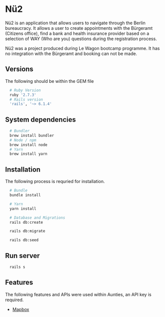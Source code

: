 # Nü2


Nü2 is an application that allows users to navigate through the Berlin bureaucracy. It allows a user to create appointments with the Bürgeramt (Citizens office), find a bank and health insurance provider based on a selection of WAY (Who are you) questions during the registration process.

Nü2 was a project produced during Le Wagon bootcamp programme. It has no integration with the Bürgeramt and booking can not be made.

## Versions
The following should be within the GEM file
```ruby
  # Ruby Version
  ruby '2.7.3'
  # Rails version
  'rails', '~> 6.1.4'
```

## System dependencies
```bash
  # Bundler
  brew install bundler
  # Node / npm
  brew install node
  # Yarn
  brew install yarn
```
## Installation
The following process is requried for installation.

```bash
  # Bundle
  bundle install

  # Yarn
  yarn install

  # Database and Migrations
  rails db:create

  rails db:migrate

  rails db:seed
```

## Run server
```bash
  rails s
```

## Features
The following features and APIs were used within Aunties, an API key is required.
* [Mapbox](https://www.mapbox.com/)
